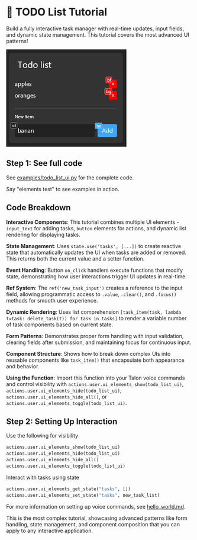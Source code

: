 # 📝 TODO List Tutorial

Build a fully interactive task manager with real-time updates, input fields, and dynamic state management. This tutorial covers the most advanced UI patterns!

![TODO List Preview](../../examples/todo_list_preview.png)

## Step 1: See full code
See [examples/todo_list_ui.py](../../examples/todo_list_ui.py) for the complete code.

Say "elements test" to see examples in action.

## Code Breakdown

**Interactive Components**: This tutorial combines multiple UI elements - `input_text` for adding tasks, `button` elements for actions, and dynamic list rendering for displaying tasks.

**State Management**: Uses `state.use('tasks', [...])` to create reactive state that automatically updates the UI when tasks are added or removed. This returns both the current value and a setter function.

**Event Handling**: Button `on_click` handlers execute functions that modify state, demonstrating how user interactions trigger UI updates in real-time.

**Ref System**: The `ref('new_task_input')` creates a reference to the input field, allowing programmatic access to `.value`, `.clear()`, and `.focus()` methods for smooth user experience.

**Dynamic Rendering**: Uses list comprehension `[task_item(task, lambda t=task: delete_task(t)) for task in tasks]` to render a variable number of task components based on current state.

**Form Patterns**: Demonstrates proper form handling with input validation, clearing fields after submission, and maintaining focus for continuous input.

**Component Structure**: Shows how to break down complex UIs into reusable components like `task_item()` that encapsulate both appearance and behavior.

**Using the Function**: Import this function into your Talon voice commands and control visibility with `actions.user.ui_elements_show(todo_list_ui)`, `actions.user.ui_elements_hide(todo_list_ui)`, `actions.user.ui_elements_hide_all()`, or `actions.user.ui_elements_toggle(todo_list_ui)`.

## Step 2: Setting Up Interaction

Use the following for visibility
```python
actions.user.ui_elements_show(todo_list_ui)
actions.user.ui_elements_hide(todo_list_ui)
actions.user.ui_elements_hide_all()
actions.user.ui_elements_toggle(todo_list_ui)
```

Interact with tasks using state
```python
actions.user.ui_elements_get_state("tasks", [])
actions.user.ui_elements_set_state("tasks", new_task_list)
```

For more information on setting up voice commands, see [hello_world.md](../tutorials/hello_world.md).

This is the most complex tutorial, showcasing advanced patterns like form handling, state management, and component composition that you can apply to any interactive application.
